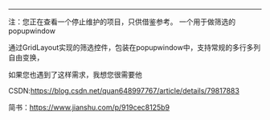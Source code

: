 

----------------------------------------------------------------------------------------------------

注：您正在查看一个停止维护的项目，只供借鉴参考。
一个用于做筛选的popupwindow

通过GridLayout实现的筛选控件，包装在popupwindow中，支持常规的多行多列自由变换，

如果您也遇到了这样需求，我想您很需要他






CSDN:https://blog.csdn.net/quan648997767/article/details/79817883

简书：https://www.jianshu.com/p/919cec8125b9



